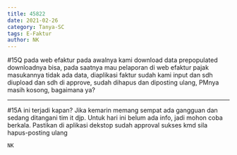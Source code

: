 ```yaml
---
title: 45822
date: 2021-02-26
category: Tanya-SC
tags: E-Faktur
author: NK
---
```


#15Q pada web efaktur pada awalnya kami download data prepopulated downloadnya bisa, pada saatnya mau pelaporan di web efaktur pajak masukannya tidak ada data, diaplikasi faktur sudah kami input dan sdh diupload dan sdh di approve, sudah dihapus dan diposting ulang, PMnya masih kosong, bagaimana ya?

---

#15A ini terjadi kapan? Jika kemarin memang sempat ada gangguan dan sedang ditangani tim it djp. Untuk hari ini belum ada info, jadi mohon coba berkala. Pastikan di aplikasi dekstop sudah approval sukses kmd sila hapus-posting ulang

`NK`
